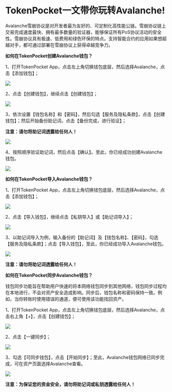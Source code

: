 # TokenPocket一文带你玩转Avalanche!

Avalanche雪崩协议是对开发者最为友好的、可定制化高性能公链。雪崩协议链上交易完成速度最快、拥有最多数量的验证器，能够保证所有PoS协议活动的安全性。雪崩协议具有极速、低费用和绿色环保的特点。支持智能合约的应用如果想超越对手，都可通过部署在雪崩协议上获得卓越竞争力。

**如何在TokenPocket创建Avalanche钱包？**

1、打开TokenPocket App，点击左上角切换钱包底层，然后选择Avalanche，点击【添加钱包】；

![](<../../.gitbook/assets/1 (48) (1) (1).png>)

2、点击【创建钱包】，继续点击【创建钱包】；

![](<../../.gitbook/assets/2 (27) (1).png>)

3、依次设置【钱包名称】和【密码】，然后勾选【服务及隐私条款】，点击【创建钱包】；然后开始备份助记词，点击【备份完成，进行验证】；

**注意：请勿将助记词透露给任何人！**

![](<../../.gitbook/assets/3 (20).png>)

4、按照顺序验证助记词，然后点击【确认】。至此，你已经成功创建Avalanche钱包。

![](<../../.gitbook/assets/4 (14) (1).png>)

**如何在TokenPocket导入Avalanche钱包？**

1、打开TokenPocket App，点击左上角切换钱包底层，然后选择Avalanche，点击【添加钱包】；

![](<../../.gitbook/assets/5 (7) (1).png>)

2、点击【导入钱包】，继续点击【私钥导入】或【助记词导入】；

![](<../../.gitbook/assets/6 (5).png>)

3、以助记词导入为例，输入备份的【助记词】及【钱包名称】、【密码】，勾选【服务及隐私条款】；点击【导入钱包】，至此，你已经成功导入Avalanche钱包。

![](<../../.gitbook/assets/7 (5).png>)

**注意：请勿将助记词透露给任何人！**

**如何在TokenPocket同步Avalanche钱包？**

钱包同步功能旨在帮助用户快速的将本网络钱包同步到其他网络，钱包同步过程均在本地进行，不会对资产安全造成影响。同步后，钱包名称和密码保持一致。例如，当你转账时使用错误的通道，便可使用该功能找回资产。

1、打开TokenPocket App，点击左上角切换钱包底层，然后选择Avalanche，点击右上角【+】，点击【创建钱包】；

![](<../../.gitbook/assets/8 (2) (1).png>)

2、点击【一键同步】；

![](<../../.gitbook/assets/9 (4).png>)

3、勾选【可同步钱包】，点击【开始同步】；至此，Avalanche钱包网络已同步完成，可在资产页面选择Avalanche查看。

![](<../../.gitbook/assets/10 (2).png>)

**注意：为保证您的资金安全，请勿将助记词或私钥透露给任何人！**
